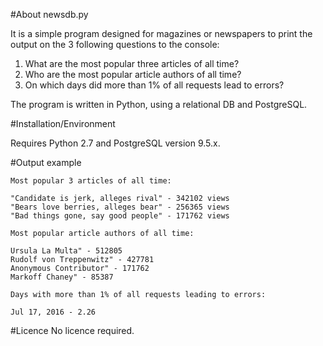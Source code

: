 #About newsdb.py

It is a simple program designed for magazines or newspapers to print the output on  the 3 following questions to the console:
1. What are the most popular three articles of all time?
2. Who are the most popular article authors of all time?
3. On which days did more than 1% of all requests lead to errors?

The program is written in Python, using a relational DB and PostgreSQL.

#Installation/Environment

Requires Python 2.7 and PostgreSQL version 9.5.x.

#Output example
```
Most popular 3 articles of all time:

"Candidate is jerk, alleges rival" - 342102 views
"Bears love berries, alleges bear" - 256365 views
"Bad things gone, say good people" - 171762 views

Most popular article authors of all time:

Ursula La Multa" - 512805
Rudolf von Treppenwitz" - 427781
Anonymous Contributor" - 171762
Markoff Chaney" - 85387

Days with more than 1% of all requests leading to errors:

Jul 17, 2016 - 2.26
```

#Licence
No licence required.
